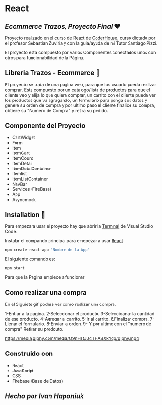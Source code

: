 # React
## _Ecommerce Trazos, Proyecto Final_ ❤️

Proyecto realizado en el curso de React de [CoderHouse](https://www.coderhouse.com/?utm_term=coderhouse&utm_campaign=12058006243&utm_source=google_search_brand&utm_medium=cpc), curso dictado por el profesor Sebastian Zuviria y con la guia/ayuda de mi Tutor Santiago Pizzi.

El proyecto esta compuesto por varios Componentes conectados unos con otros para funcionabilidad de la Página.

## Libreria Trazos - Ecommerce 🚀

El proyecto se trata de una pagina wep, para que los usuario pueda realizar comprar. Esta compuesto por un catalogo/lista de productos para que el cliente veo y elija lo que quiera comprar, un carrito con el cliente pueda ver los productos que va agragando, un formulario para ponga sus datos y genere su orden de compra y por ultimo paso el cliente finalice su compra, obtiene su "Numero de Compra" y retira su pedido.

## Componente del Proyecto

- CartWidget    
- Form
- Item 
- ItemCart 
- ItemCount
- ItemDetail
- ItemDetalContainer
- Itemlist
- ItemListContainer
- NavBar
- Services (FireBase)
- App
- Asyncmock


## Installation 🔧

Para empezara usar el proyecto hay que abrir la [Terminal]() de Visual Studio Code.

Instalar el compando principal para emepezar a usar [React](https://es.reactjs.org/)

```sh
npm create-react-app "Nombre de la App"
```

El siguiente comando es:
```sh
npm start
```
Para que la Pagina empiece a funcionar

## Como realizar una compra

En el Siguiete gif podras ver como realizar una compra:

1-Entrar a la pagina.
2-Seleccionar el producto.
3-Seleccioanar la cantidad de ese producto.
4-Agregar al carrito.
5-Ir al carrito.
6.Finalizar compra.
7-Llenar el formulario.
8-Enviar la orden.
9- Y por ultimo con el "numero de compra" Retirar su prodcuto.

https://media.giphy.com/media/O9nHTtJJ4THABXkYdp/giphy.mp4

## Construido con

- React
- JavaScript
- CSS
- Firebase (Base de Datos)


## _Hecho por Ivan Haponiuk_
